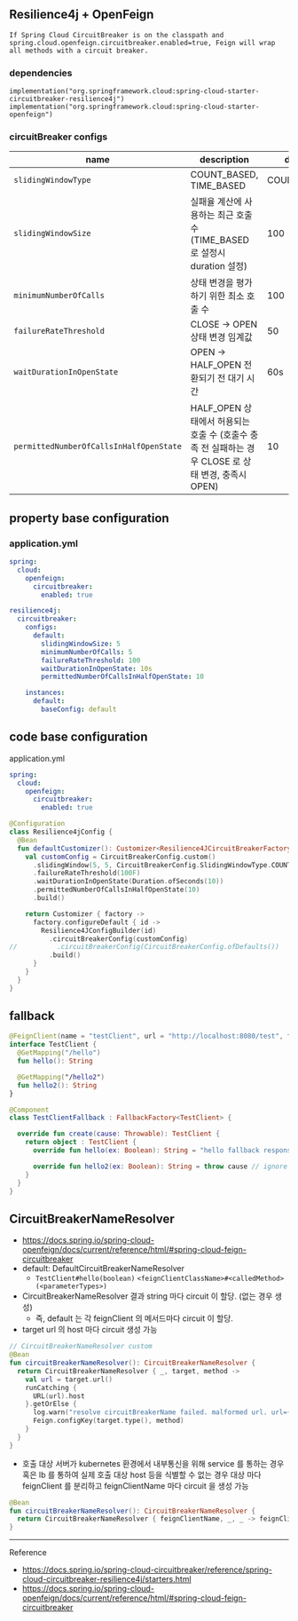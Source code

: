 ## Resilience4j + OpenFeign

```
If Spring Cloud CircuitBreaker is on the classpath and spring.cloud.openfeign.circuitbreaker.enabled=true, Feign will wrap all methods with a circuit breaker.
```

### dependencies
```
implementation("org.springframework.cloud:spring-cloud-starter-circuitbreaker-resilience4j")
implementation("org.springframework.cloud:spring-cloud-starter-openfeign")
```


### circuitBreaker configs

| name | description                                                         | default      |
|-----------|---------------------------------------------------------------------|--------------|
 | `slidingWindowType`| COUNT_BASED, TIME_BASED                                             | COUNT_BASED  |
| `slidingWindowSize` | 실패율 계산에 사용하는 최근 호출 수 (TIME_BASED 로 설정시 duration 설정)                 | 100          |
| `minimumNumberOfCalls` | 상태 변경을 평가하기 위한 최소 호출 수                                              | 100          |
| `failureRateThreshold` | CLOSE -> OPEN 상태 변경 임계값                                             | 50           |
| `waitDurationInOpenState` | OPEN -> HALF_OPEN 전환되기 전 대기 시간                                      | 60s          |
| `permittedNumberOfCallsInHalfOpenState` | HALF_OPEN 상태에서 허용되는 호출 수 (호출수 충족 전 실패하는 경우 CLOSE 로 상태 변경, 충족시 OPEN) | 10           |


## property base configuration

### application.yml
```yaml
spring:
  cloud:
    openfeign:
      circuitbreaker:
        enabled: true

resilience4j:
  circuitbreaker:
    configs:
      default:
        slidingWindowSize: 5
        minimumNumberOfCalls: 5
        failureRateThreshold: 100
        waitDurationInOpenState: 10s
        permittedNumberOfCallsInHalfOpenState: 10

    instances:
      default:
        baseConfig: default

```

## code base configuration

application.yml
```yaml
spring:
  cloud:
    openfeign:
      circuitbreaker:
        enabled: true
```

```kotlin
@Configuration
class Resilience4jConfig {
  @Bean
  fun defaultCustomizer(): Customizer<Resilience4JCircuitBreakerFactory> {
    val customConfig = CircuitBreakerConfig.custom()
      .slidingWindow(5, 5, CircuitBreakerConfig.SlidingWindowType.COUNT_BASED)
      .failureRateThreshold(100F)
      .waitDurationInOpenState(Duration.ofSeconds(10))
      .permittedNumberOfCallsInHalfOpenState(10)
      .build()

    return Customizer { factory ->
      factory.configureDefault { id ->
        Resilience4JConfigBuilder(id)
          .circuitBreakerConfig(customConfig)
//          .circuitBreakerConfig(CircuitBreakerConfig.ofDefaults())
          .build()
      }
    }
  }
}
```

## fallback

```kotlin
@FeignClient(name = "testClient", url = "http://localhost:8080/test", fallbackFactory = TestClientFallback::class)
interface TestClient {
  @GetMapping("/hello")
  fun hello(): String

  @GetMapping("/hello2")
  fun hello2(): String
}

@Component
class TestClientFallback : FallbackFactory<TestClient> {

  override fun create(cause: Throwable): TestClient {
    return object : TestClient {
      override fun hello(ex: Boolean): String = "hello fallback response"

      override fun hello2(ex: Boolean): String = throw cause // ignore
    }
  }
}

```


## CircuitBreakerNameResolver
- https://docs.spring.io/spring-cloud-openfeign/docs/current/reference/html/#spring-cloud-feign-circuitbreaker
- default: DefaultCircuitBreakerNameResolver
  - `TestClient#hello(boolean)`
  `<feignClientClassName>#<calledMethod>(<parameterTypes>)`
- CircuitBreakerNameResolver 결과 string 마다 circuit 이 할당. (없는 경우 생성)
  - 즉, default 는 각 feignClient 의 메서드마다 circuit 이 할당.
- target url 의 host 마다 circuit 생성 가능 
```kotlin
// CircuitBreakerNameResolver custom
@Bean
fun circuitBreakerNameResolver(): CircuitBreakerNameResolver {
  return CircuitBreakerNameResolver { _, target, method ->
    val url = target.url()
    runCatching {
      URL(url).host
    }.getOrElse {
      log.warn("resolve circuitBreakerName failed. malformed url. url={}", url)
      Feign.configKey(target.type(), method)
    }
  }
}
```
- 호출 대상 서버가 kubernetes 환경에서 내부통신을 위해 service 를 통하는 경우 혹은 lb 를 통하여 실제 호출 대상 host 등을 식별할 수 없는 경우 대상 마다 feignClient 를 분리하고 feignClientName 마다 circuit 을 생성 가능
```kotlin
@Bean
fun circuitBreakerNameResolver(): CircuitBreakerNameResolver {
  return CircuitBreakerNameResolver { feignClientName, _, _ -> feignClientName }
}
```


---

Reference
- https://docs.spring.io/spring-cloud-circuitbreaker/reference/spring-cloud-circuitbreaker-resilience4j/starters.html
- https://docs.spring.io/spring-cloud-openfeign/docs/current/reference/html/#spring-cloud-feign-circuitbreaker
